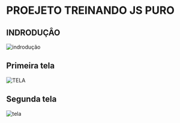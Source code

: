# PROEJETO  TREINANDO JS PURO



##  **INDRODUÇÂO**
![indrodução](https://github.com/samuelvermeuln/JS_PURO_Leitor_de_Texto-/blob/main/img/IMG1.PNG)






## Primeira tela
![TELA](https://github.com/samuelvermeuln/JS_PURO_Leitor_de_Texto-/blob/main/img/IMG2.PNG)






## Segunda tela
![tela](https://github.com/samuelvermeuln/JS_PURO_Leitor_de_Texto-/blob/main/img/IMG3.PNG)

